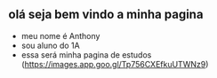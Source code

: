 ## olá seja bem vindo a minha pagina 
- meu nome é Anthony
- sou aluno do 1A
- essa será minha pagina de estudos
(https://images.app.goo.gl/Tp756CXEfkuUTWNz9)
